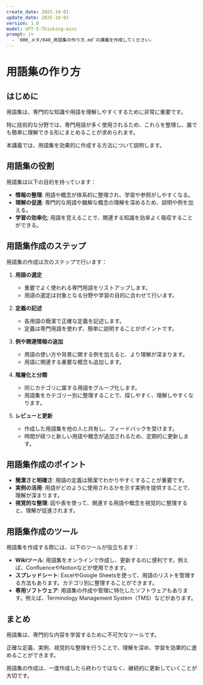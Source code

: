 ```yaml
---
create_date: 2025-10-01
update_date: 2025-10-01
version: 1.0
model: GPT-5-Thinking-mini
prompt: |+
  - `000_メタ/040_用語集の作り方.md`の講義を作成してください。
---
```

# 用語集の作り方

## はじめに

用語集は、専門的な知識や用語を理解しやすくするために非常に重要です。

特に技術的な分野では、専門用語が多く使用されるため、これらを整理し、誰でも簡単に理解できる形にまとめることが求められます。

本講義では、用語集を効果的に作成する方法について説明します。

## 用語集の役割

用語集は以下の目的を持っています：
- **情報の整理**: 用語や概念が体系的に整理され、学習や参照がしやすくなる。
- **理解の促進**: 専門的な用語や難解な概念の理解を深めるため、説明や例を加える。
- **学習の効率化**: 用語を覚えることで、関連する知識を効率よく吸収することができる。

## 用語集作成のステップ

用語集の作成は次のステップで行います：

1. **用語の選定**
   - 重要でよく使われる専門用語をリストアップします。
   - 用語の選定は対象となる分野や学習の目的に合わせて行います。

2. **定義の記述**
   - 各用語の簡潔で正確な定義を記述します。
   - 定義は専門用語を使わず、簡単に説明することがポイントです。

3. **例や関連情報の追加**
   - 用語の使い方や背景に関する例を加えると、より理解が深まります。
   - 用語に関連する重要な概念も追加します。

4. **階層化と分類**
   - 同じカテゴリに属する用語をグループ化します。
   - 用語集をカテゴリー別に整理することで、探しやすく、理解しやすくなります。

5. **レビューと更新**
   - 作成した用語集を他の人と共有し、フィードバックを受けます。
   - 時間が経つと新しい用語や概念が追加されるため、定期的に更新します。

## 用語集作成のポイント

- **簡潔さと明確さ**: 用語の定義は簡潔でわかりやすくすることが重要です。
- **実例の活用**: 用語がどのように使用されるかを示す実例を提供することで、理解が深まります。
- **視覚的な整理**: 図や表を使って、関連する用語や概念を視覚的に整理すると、理解が促進されます。

## 用語集作成のツール

用語集を作成する際には、以下のツールが役立ちます：

- **Wikiツール**: 用語集をオンラインで作成し、更新するのに便利です。例えば、ConfluenceやNotionなどが使用できます。
- **スプレッドシート**: ExcelやGoogle Sheetsを使って、用語のリストを管理する方法もあります。カテゴリ別に整理することができます。
- **専用ソフトウェア**: 用語集の作成や管理に特化したソフトウェアもあります。例えば、Terminology Management System（TMS）などがあります。

## まとめ

用語集は、専門的な内容を学習するために不可欠なツールです。

正確な定義、実例、視覚的な整理を行うことで、理解を深め、学習を効果的に進めることができます。

用語集の作成は、一度作成したら終わりではなく、継続的に更新していくことが大切です。